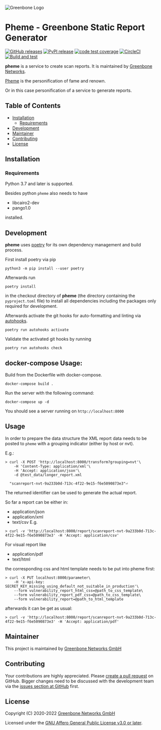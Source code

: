 ![Greenbone Logo](https://www.greenbone.net/wp-content/uploads/gb_new-logo_horizontal_rgb_small.png)

# Pheme - Greenbone Static Report Generator <!-- omit in toc -->

[![GitHub releases](https://img.shields.io/github/release-pre/greenbone/pheme.svg)](https://github.com/greenbone/pheme/releases)
 [![PyPI release](https://img.shields.io/pypi/v/pheme.svg)](https://pypi.org/project/pheme/)
 [![code test coverage](https://codecov.io/gh/greenbone/pheme/branch/main/graph/badge.svg)](https://codecov.io/gh/greenbone/pheme)
 [![CircleCI](https://circleci.com/gh/greenbone/pheme/tree/main.svg?style=svg)](https://circleci.com/gh/greenbone/pheme/tree/main)
 [![Build and test](https://github.com/greenbone/pheme/actions/workflows/ci-python.yml/badge.svg)](https://github.com/greenbone/pheme/actions/workflows/ci-python.yml)

**pheme** is a service to create scan reports. It is maintained by [Greenbone Networks].

[Pheme](https://en.wikipedia.org/wiki/Pheme) is the personification of fame and renown.

Or in this case personification of a service to generate reports.

## Table of Contents <!-- omit in toc -->

- [Installation](#installation)
  - [Requirements](#requirements)
- [Development](#development)
- [Maintainer](#maintainer)
- [Contributing](#contributing)
- [License](#license)

## Installation

### Requirements

Python 3.7 and later is supported.

Besides python `pheme` also needs to have

- libcairo2-dev
- pango1.0

installed.

## Development

**pheme** uses [poetry] for its own dependency management and build
process.

First install poetry via pip

    python3 -m pip install --user poetry

Afterwards run

    poetry install

in the checkout directory of **pheme** (the directory containing the
`pyproject.toml` file) to install all dependencies including the packages only
required for development.

Afterwards activate the git hooks for auto-formatting and linting via
[autohooks].

    poetry run autohooks activate

Validate the activated git hooks by running

    poetry run autohooks check

## docker-compose Usage:
Build from the Dockerfile with docker-compose.

```
docker-compose build .
```
Run the server with the following command:
```
docker-compose up -d
```
You should see a server running on `http://localhost:8000`

## Usage

In order to prepare the data structure the XML report data needs to be posted to `pheme` with a grouping indicator (either by host or nvt).

E.g.:

```
> curl -X POST 'http://localhost:8000/transform?grouping=nvt'\
    -H 'Content-Type: application/xml'\
    -H 'Accept: application/json'\
    -d @test_data/longer_report.xml
  
  "scanreport-nvt-9a233b0d-713c-4f22-9e15-f6e5090873e3"⏎
```

The returned identifier can be used to generate the actual report. 

So far a report can be either in:
- application/json
- application/xml
- text/csv
E.g.

```
> curl -v 'http://localhost:8000/report/scanreport-nvt-9a233b0d-713c-4f22-9e15-f6e5090873e3' -H 'Accept: application/csv'
```

For visual report like

- application/pdf
- text/html

the corresponding css and html template needs to be put into pheme first:

```
> curl -X PUT localhost:8000/parameter\
    -H 'x-api-key: SECRET_KEY_missing_using_default_not_suitable_in_production'\
    --form vulnerability_report_html_css=@path_to_css_template\
    --form vulnerability_report_pdf_css=@path_to_css_template\
    --form vulnerability_report=@path_to_html_template
```

afterwards it can be get as usual:

```
> curl -v 'http://localhost:8000/report/scanreport-nvt-9a233b0d-713c-4f22-9e15-f6e5090873e3' -H 'Accept: application/pdf'
```

## Maintainer

This project is maintained by [Greenbone Networks GmbH][Greenbone Networks]

## Contributing

Your contributions are highly appreciated. Please
[create a pull request](https://github.com/greenbone/pheme/pulls)
on GitHub. Bigger changes need to be discussed with the development team via the
[issues section at GitHub](https://github.com/greenbone/pheme/issues)
first.

## License

Copyright (C) 2020-2022 [Greenbone Networks GmbH][Greenbone Networks]

Licensed under the [GNU Affero General Public License v3.0 or later](LICENSE).

[Greenbone Networks]: https://www.greenbone.net/
[poetry]: https://python-poetry.org/
[autohooks]: https://github.com/greenbone/autohooks
